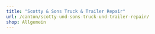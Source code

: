 ```yaml
---
title: "Scotty & Sons Truck & Trailer Repair"
url: /canton/scotty-und-sons-truck-und-trailer-repair/
shop: Allgemein
---
```

